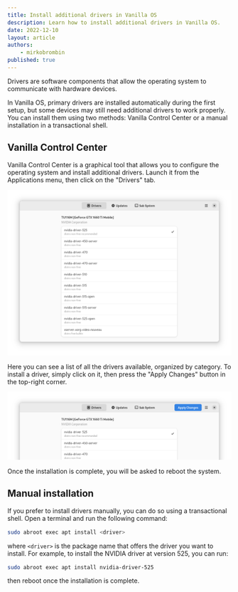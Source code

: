 ```yaml
---
title: Install additional drivers in Vanilla OS
description: Learn how to install additional drivers in Vanilla OS.
date: 2022-12-10
layout: article
authors: 
    - mirkobrombin
published: true
---
```


Drivers are software components that allow the operating system to communicate with
hardware devices.

In Vanilla OS, primary drivers are installed automatically during the first setup,
but some devices may still need additional drivers to work properly. You can install them using two methods: Vanilla Control Center or a manual installation
in a transactional shell.

## Vanilla Control Center

Vanilla Control Center is a graphical tool that allows you to configure the
operating system and install additional drivers. Launch it from the Applications
menu, then click on the "Drivers" tab.

![Vanilla Control Center](/assets/uploads/vanilla-control-center.png)

Here you can see a list of all the drivers available, organized by category. To
install a driver, simply click on it, then press the "Apply Changes" button in
the top-right corner.

![Vanilla Control Center - Drivers](/assets/uploads/vanilla-control-center-install-driver.png)

Once the installation is complete, you will be asked to reboot the system.

## Manual installation

If you prefer to install drivers manually, you can do so using a transactional
shell. Open a terminal and run the following command:

```bash
sudo abroot exec apt install <driver>
```

where `<driver>` is the package name that offers the driver you want to
install. For example, to install the NVIDIA driver at version 525, you can run:

```bash
sudo abroot exec apt install nvidia-driver-525
```

then reboot once the installation is complete.
